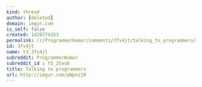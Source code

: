 ```yaml
---
kind: thread
author: [deleted]
domain: imgur.com
is_self: false
created: 1438774353
permalink: /r/ProgrammerHumor/comments/3fv4jt/talking_to_programmers/
id: 3fv4jt
name: t3_3fv4jt
subreddit: ProgrammerHumor
subreddit_id : t5_2tex6
title: Talking to programmers
url: http://imgur.com/pWpnz1N
---
```



